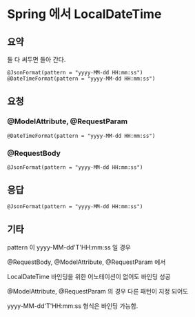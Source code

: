 # Spring 에서 LocalDateTime
## 요약
둘 다 써두면 돌아 간다.
```
@JsonFormat(pattern = "yyyy-MM-dd HH:mm:ss")
@DateTimeFormat(pattern = "yyyy-MM-dd HH:mm:ss")
```

## 요청
### @ModelAttribute, @RequestParam
```
@DateTimeFormat(pattern = "yyyy-MM-dd HH:mm:ss")
```
### @RequestBody
```
@JsonFormat(pattern = "yyyy-MM-dd HH:mm:ss")
```

## 응답
```
@JsonFormat(pattern = "yyyy-MM-dd HH:mm:ss")
```

## 기타
pattern 이 yyyy-MM-dd'T'HH:mm:ss 일 경우 

@RequestBody, @ModelAttribute, @RequestParam 에서 

LocalDateTime 바인딩을 위한 어노테이션이 없어도 바인딩 성공

@ModelAttribute, @RequestParam 의 경우 다른 패턴이 지정 되어도

yyyy-MM-dd'T'HH:mm:ss 형식은 바인딩 가능함.
